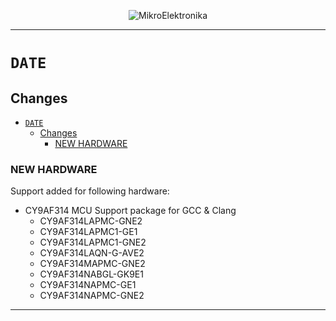 <p align="center">
  <img src="http://www.mikroe.com/img/designs/beta/logo_small.png?raw=true" alt="MikroElektronika"/>
</p>

---

# `DATE`

## Changes

- [`DATE`](#date)
  - [Changes](#changes)
    - [NEW HARDWARE](#new-hardware)

### NEW HARDWARE

Support added for following hardware:

+ CY9AF314 MCU Support package for GCC & Clang
  + CY9AF314LAPMC-GNE2
  + CY9AF314LAPMC1-GE1
  + CY9AF314LAPMC1-GNE2
  + CY9AF314LAQN-G-AVE2
  + CY9AF314MAPMC-GNE2
  + CY9AF314NABGL-GK9E1
  + CY9AF314NAPMC-GE1
  + CY9AF314NAPMC-GNE2

---
